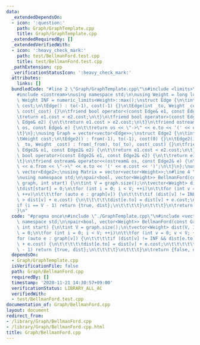 ```yaml
---
data:
  _extendedDependsOn:
  - icon: ':question:'
    path: Graph/GraphTemplate.cpp
    title: Graph/GraphTemplate.cpp
  _extendedRequiredBy: []
  _extendedVerifiedWith:
  - icon: ':heavy_check_mark:'
    path: test/BellmanFord.test.cpp
    title: test/BellmanFord.test.cpp
  _pathExtension: cpp
  _verificationStatusIcon: ':heavy_check_mark:'
  attributes:
    links: []
  bundledCode: "#line 2 \"Graph/GraphTemplate.cpp\"\n#include <limits>\n#include <vector>\n\
    #include <iostream>\nusing namespace std;\n\nusing Weight = long long;\nconstexpr\
    \ Weight INF = numeric_limits<Weight>::max();\nstruct Edge {\n\tint to;\n\tWeight\
    \ cost;\n\tEdge() : to(-1), cost(-1) {}\n\tEdge(int _to, Weight _cost = 1) : to(_to),\
    \ cost(_cost) {}\n\tfriend bool operator<(const Edge& e1, const Edge& e2) {\n\t\
    \treturn e1.cost < e2.cost;\n\t}\n\tfriend bool operator>(const Edge& e1, const\
    \ Edge& e2) {\n\t\treturn e1.cost > e2.cost;\n\t}\n\tfriend ostream& operator<<(ostream&\
    \ os, const Edge& e) {\n\t\treturn os << \"->\" << e.to << '(' << e.cost << ')';\n\
    \t}\n};\nusing Graph = vector<vector<Edge>>;\nstruct Edge2 {\n\tint from, to;\n\
    \tWeight cost;\n\tEdge2() : from(-1), to(-1), cost(0) {}\n\tEdge2(int _from, int\
    \ _to, Weight _cost) : from(_from), to(_to), cost(_cost) {}\n\tfriend bool operator<(const\
    \ Edge2& e1, const Edge2& e2) {\n\t\treturn e1.cost < e2.cost;\n\t}\n\tfriend\
    \ bool operator>(const Edge2& e1, const Edge2& e2) {\n\t\treturn e1.cost > e2.cost;\n\
    \t}\n\tfriend ostream& operator<<(ostream& os, const Edge2& e) {\n\t\treturn os\
    \ << e.from << \"->\" << e.to << '(' << e.cost << ')';\n\t}\n};\nusing Edges =\
    \ vector<Edge2>;\nusing Matrix = vector<vector<Weight>>;\n#line 4 \"Graph/BellmanFord.cpp\"\
    \nusing namespace std;\n\npair<bool, vector<Weight>> BellmanFord(const Graph&\
    \ graph, int start) {\n\tint V = graph.size();\n\tvector<Weight> dist(V, INF);\n\
    \tdist[start] = 0;\n\tfor (int i = 0; i < V; ++i)\n\t\tfor (int v = 0; v < V;\
    \ ++v)\n\t\t\tfor (auto e : graph[v]) {\n\t\t\t\tif (dist[v] != INF && dist[e.to]\
    \ > dist[v] + e.cost) {\n\t\t\t\t\tdist[e.to] = dist[v] + e.cost;\n\t\t\t\t\t\
    if (i == V - 1) return {true, dist};\n\t\t\t\t}\n\t\t\t}\n\treturn {false, dist};\n\
    }\n"
  code: "#pragma once\n#include \"./GraphTemplate.cpp\"\n#include <vector>\nusing\
    \ namespace std;\n\npair<bool, vector<Weight>> BellmanFord(const Graph& graph,\
    \ int start) {\n\tint V = graph.size();\n\tvector<Weight> dist(V, INF);\n\tdist[start]\
    \ = 0;\n\tfor (int i = 0; i < V; ++i)\n\t\tfor (int v = 0; v < V; ++v)\n\t\t\t\
    for (auto e : graph[v]) {\n\t\t\t\tif (dist[v] != INF && dist[e.to] > dist[v]\
    \ + e.cost) {\n\t\t\t\t\tdist[e.to] = dist[v] + e.cost;\n\t\t\t\t\tif (i == V\
    \ - 1) return {true, dist};\n\t\t\t\t}\n\t\t\t}\n\treturn {false, dist};\n}\n"
  dependsOn:
  - Graph/GraphTemplate.cpp
  isVerificationFile: false
  path: Graph/BellmanFord.cpp
  requiredBy: []
  timestamp: '2020-11-21 14:30:57+09:00'
  verificationStatus: LIBRARY_ALL_AC
  verifiedWith:
  - test/BellmanFord.test.cpp
documentation_of: Graph/BellmanFord.cpp
layout: document
redirect_from:
- /library/Graph/BellmanFord.cpp
- /library/Graph/BellmanFord.cpp.html
title: Graph/BellmanFord.cpp
---
```

